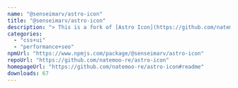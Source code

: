 ```yaml
---
name: "@senseimarv/astro-icon"
title: "@senseimarv/astro-icon"
description: "> This is a fork of [Astro Icon](https://github.com/natemoo-re/astro-icon) with `@iconify/json` as peer dependency."
categories:
  - "css+ui"
  - "performance+seo"
npmUrl: "https://www.npmjs.com/package/@senseimarv/astro-icon"
repoUrl: "https://github.com/natemoo-re/astro-icon"
homepageUrl: "https://github.com/natemoo-re/astro-icon#readme"
downloads: 67
---
```

